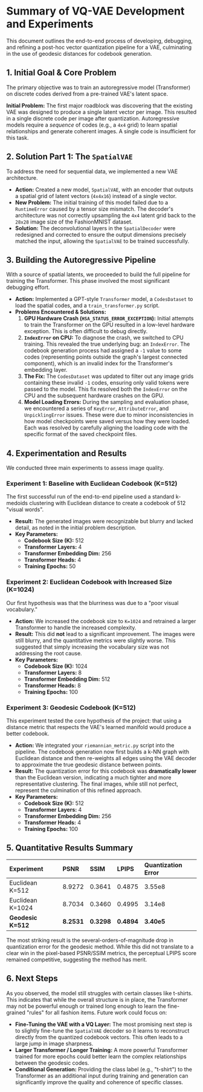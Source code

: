 # Summary of VQ-VAE Development and Experiments

This document outlines the end-to-end process of developing, debugging, and refining a post-hoc vector quantization pipeline for a VAE, culminating in the use of geodesic distances for codebook generation.

## 1. Initial Goal & Core Problem

The primary objective was to train an autoregressive model (Transformer) on discrete codes derived from a pre-trained VAE's latent space.

**Initial Problem:** The first major roadblock was discovering that the existing VAE was designed to produce a single latent vector per image. This resulted in a single discrete code per image after quantization. Autoregressive models require a *sequence* of codes (e.g., a `4x4` grid) to learn spatial relationships and generate coherent images. A single code is insufficient for this task.

## 2. Solution Part 1: The `SpatialVAE`

To address the need for sequential data, we implemented a new VAE architecture.

- **Action:** Created a new model, `SpatialVAE`, with an encoder that outputs a spatial grid of latent vectors (`4x4x16`) instead of a single vector.
- **New Problem:** The initial training of this model failed due to a `RuntimeError` caused by a tensor size mismatch. The decoder's architecture was not correctly upsampling the `4x4` latent grid back to the `28x28` image size of the FashionMNIST dataset.
- **Solution:** The deconvolutional layers in the `SpatialDecoder` were redesigned and corrected to ensure the output dimensions precisely matched the input, allowing the `SpatialVAE` to be trained successfully.

## 3. Building the Autoregressive Pipeline

With a source of spatial latents, we proceeded to build the full pipeline for training the Transformer. This phase involved the most significant debugging effort.

- **Action:** Implemented a GPT-style `Transformer` model, a `CodesDataset` to load the spatial codes, and a `train_transformer.py` script.
- **Problems Encountered & Solutions:**
    1.  **GPU Hardware Crash (`HSA_STATUS_ERROR_EXCEPTION`):** Initial attempts to train the Transformer on the GPU resulted in a low-level hardware exception. This is often difficult to debug directly.
    2.  **`IndexError` on CPU:** To diagnose the crash, we switched to CPU training. This revealed the true underlying bug: an `IndexError`. The codebook generation process had assigned a `-1` value to some codes (representing points outside the graph's largest connected component), which is an invalid index for the Transformer's embedding layer.
    3.  **The Fix:** The `CodesDataset` was updated to filter out any image grids containing these invalid `-1` codes, ensuring only valid tokens were passed to the model. This fix resolved both the `IndexError` on the CPU and the subsequent hardware crashes on the GPU.
    4.  **Model Loading Errors:** During the sampling and evaluation phase, we encountered a series of `KeyError`, `AttributeError`, and `UnpicklingError` issues. These were due to minor inconsistencies in how model checkpoints were saved versus how they were loaded. Each was resolved by carefully aligning the loading code with the specific format of the saved checkpoint files.

## 4. Experimentation and Results

We conducted three main experiments to assess image quality.

### Experiment 1: Baseline with Euclidean Codebook (K=512)

The first successful run of the end-to-end pipeline used a standard k-medoids clustering with Euclidean distance to create a codebook of 512 "visual words".

- **Result:** The generated images were recognizable but blurry and lacked detail, as noted in the initial problem description.
- **Key Parameters:**
    - **Codebook Size (K):** 512
    - **Transformer Layers:** 4
    - **Transformer Embedding Dim:** 256
    - **Transformer Heads:** 4
    - **Training Epochs:** 50

### Experiment 2: Euclidean Codebook with Increased Size (K=1024)

Our first hypothesis was that the blurriness was due to a "poor visual vocabulary."

- **Action:** We increased the codebook size to `K=1024` and retrained a larger Transformer to handle the increased complexity.
- **Result:** This did **not** lead to a significant improvement. The images were still blurry, and the quantitative metrics were slightly worse. This suggested that simply increasing the vocabulary size was not addressing the root cause.
- **Key Parameters:**
    - **Codebook Size (K):** 1024
    - **Transformer Layers:** 8
    - **Transformer Embedding Dim:** 512
    - **Transformer Heads:** 8
    - **Training Epochs:** 100

### Experiment 3: Geodesic Codebook (K=512)

This experiment tested the core hypothesis of the project: that using a distance metric that respects the VAE's learned manifold would produce a better codebook.

- **Action:** We integrated your `riemannian_metric.py` script into the pipeline. The codebook generation now first builds a k-NN graph with Euclidean distance and then re-weights all edges using the VAE decoder to approximate the true geodesic distance between points.
- **Result:** The quantization error for this codebook was **dramatically lower** than the Euclidean version, indicating a much tighter and more representative clustering. The final images, while still not perfect, represent the culmination of this refined approach.
- **Key Parameters:**
    - **Codebook Size (K):** 512
    - **Transformer Layers:** 4
    - **Transformer Embedding Dim:** 256
    - **Transformer Heads:** 4
    - **Training Epochs:** 100

## 5. Quantitative Results Summary

| Experiment | PSNR | SSIM | LPIPS | Quantization Error |
| :--- | :--- | :--- | :--- | :--- |
| Euclidean K=512 | 8.9272 | 0.3641 | 0.4875 | 3.55e8 |
| Euclidean K=1024 | 8.7034 | 0.3460 | 0.4995 | 3.14e8 |
| **Geodesic K=512** | **8.2531** | **0.3298** | **0.4894** | **3.40e5** |

The most striking result is the several-orders-of-magnitude drop in quantization error for the geodesic method. While this did not translate to a clear win in the pixel-based PSNR/SSIM metrics, the perceptual LPIPS score remained competitive, suggesting the method has merit.

## 6. Next Steps

As you observed, the model still struggles with certain classes like t-shirts. This indicates that while the overall structure is in place, the Transformer may not be powerful enough or trained long enough to learn the fine-grained "rules" for all fashion items. Future work could focus on:

- **Fine-Tuning the VAE with a VQ Layer:** The most promising next step is to slightly fine-tune the `SpatialVAE` decoder so it learns to reconstruct directly from the quantized codebook vectors. This often leads to a large jump in image sharpness.
- **Larger Transformer / Longer Training:** A more powerful Transformer trained for more epochs could better learn the complex relationships between the geodesic codes.
- **Conditional Generation:** Providing the class label (e.g., "t-shirt") to the Transformer as an additional input during training and generation can significantly improve the quality and coherence of specific classes.
